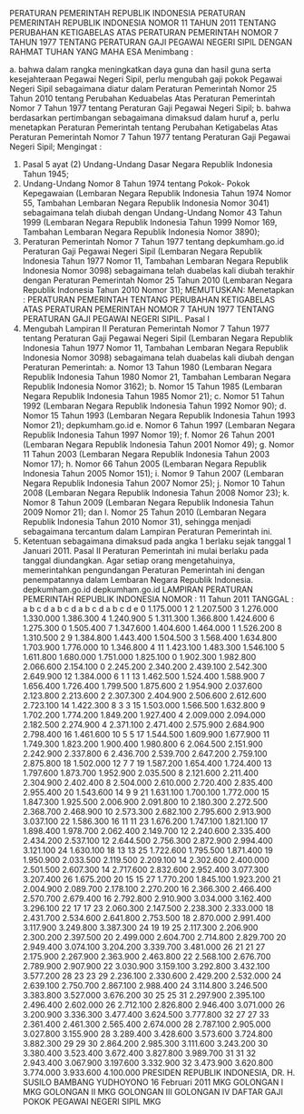  PERATURAN PEMERINTAH REPUBLIK INDONESIA PERATURAN PEMERINTAH REPUBLIK INDONESIA NOMOR 11 TAHUN 2011 TENTANG PERUBAHAN KETIGABELAS ATAS PERATURAN PEMERINTAH NOMOR 7 TAHUN 1977 TENTANG PERATURAN GAJI PEGAWAI NEGERI SIPIL
DENGAN RAHMAT TUHAN YANG MAHA ESA
Menimbang :

a. bahwa dalam rangka meningkatkan daya guna dan hasil guna serta kesejahteraan Pegawai Negeri Sipil, perlu mengubah gaji pokok Pegawai Negeri Sipil sebagaimana diatur dalam Peraturan Pemerintah Nomor 25 Tahun 2010 tentang Perubahan Keduabelas Atas Peraturan Pemerintah Nomor 7 Tahun 1977 tentang Peraturan Gaji Pegawai Negeri Sipil;
b. bahwa berdasarkan pertimbangan sebagaimana dimaksud dalam huruf a, perlu menetapkan Peraturan Pemerintah tentang Perubahan Ketigabelas Atas Peraturan Pemerintah Nomor 7 Tahun 1977 tentang Peraturan Gaji Pegawai Negeri Sipil;
Mengingat :

1. Pasal 5 ayat (2) Undang-Undang Dasar Negara Republik Indonesia Tahun 1945;
2. Undang-Undang Nomor 8 Tahun 1974 tentang Pokok- Pokok Kepegawaian (Lembaran Negara Republik Indonesia Tahun 1974 Nomor 55, Tambahan Lembaran Negara Republik Indonesia Nomor 3041) sebagaimana telah diubah dengan Undang-Undang Nomor 43 Tahun 1999 (Lembaran Negara Republik Indonesia Tahun 1999 Nomor 169, Tambahan Lembaran Negara Republik Indonesia Nomor 3890);
3. Peraturan Pemerintah Nomor 7 Tahun 1977 tentang depkumham.go.id Peraturan Gaji Pegawai Negeri Sipil (Lembaran Negara Republik Indonesia Tahun 1977 Nomor 11, Tambahan Lembaran Negara Republik Indonesia Nomor 3098) sebagaimana telah duabelas kali diubah terakhir dengan Peraturan Pemerintah Nomor 25 Tahun 2010 (Lembaran Negara Republik Indonesia Tahun 2010 Nomor 31);
MEMUTUSKAN:
 Menetapkan : PERATURAN PEMERINTAH TENTANG PERUBAHAN KETIGABELAS ATAS PERATURAN PEMERINTAH NOMOR 7 TAHUN 1977 TENTANG PERATURAN GAJI PEGAWAI NEGERI SIPIL.
Pasal I
1. Mengubah Lampiran II Peraturan Pemerintah Nomor 7 Tahun 1977 tentang Peraturan Gaji Pegawai Negeri Sipil (Lembaran Negara Republik Indonesia Tahun 1977 Nomor 11, Tambahan Lembaran Negara Republik Indonesia Nomor 3098) sebagaimana telah duabelas kali diubah dengan Peraturan Pemerintah:
a. Nomor 13 Tahun 1980 (Lembaran Negara Republik Indonesia Tahun 1980 Nomor 21, Tambahan Lembaran Negara Republik Indonesia Nomor 3162);
b. Nomor 15 Tahun 1985 (Lembaran Negara Republik Indonesia Tahun 1985 Nomor 21);
c. Nomor 51 Tahun 1992 (Lembaran Negara Republik Indonesia Tahun 1992 Nomor 90);
d. Nomor 15 Tahun 1993 (Lembaran Negara Republik Indonesia Tahun 1993 Nomor 21); depkumham.go.id e. Nomor 6 Tahun 1997 (Lembaran Negara Republik Indonesia Tahun 1997 Nomor 19);
f. Nomor 26 Tahun 2001 (Lembaran Negara Republik Indonesia Tahun 2001 Nomor 49);
g. Nomor 11 Tahun 2003 (Lembaran Negara Republik Indonesia Tahun 2003 Nomor 17);
h. Nomor 66 Tahun 2005 (Lembaran Negara Republik Indonesia Tahun 2005 Nomor 151);
i. Nomor 9 Tahun 2007 (Lembaran Negara Republik Indonesia Tahun 2007 Nomor 25);
j. Nomor 10 Tahun 2008 (Lembaran Negara Republik Indonesia Tahun 2008 Nomor 23);
k. Nomor 8 Tahun 2009 (Lembaran Negara Republik Indonesia Tahun 2009 Nomor 21); dan
l. Nomor 25 Tahun 2010 (Lembaran Negara Republik Indonesia Tahun 2010 Nomor 31), sehingga menjadi sebagaimana tercantum dalam Lampiran Peraturan Pemerintah ini.
2. Ketentuan sebagaimana dimaksud pada angka 1 berlaku sejak tanggal 1 Januari 2011.
Pasal II
Peraturan Pemerintah ini mulai berlaku pada tanggal diundangkan.
Agar setiap orang mengetahuinya, memerintahkan pengundangan Peraturan Pemerintah ini dengan penempatannya dalam Lembaran Negara Republik Indonesia. depkumham.go.id depkumham.go.id LAMPIRAN PERATURAN PEMERINTAH REPUBLIK INDONESIA NOMOR : 11 Tahun 2011 TANGGAL : a b c d a b c d a b c d a b c d e 0 1.175.000 1 2 1.207.500 3 1.276.000 1.330.000 1.386.300 4 1.240.900 5 1.311.300 1.366.800 1.424.600 6 1.275.300 0 1.505.400 7 1.347.600 1.404.600 1.464.000 1 1.526.200 8 1.310.500 2 9 1.384.800 1.443.400 1.504.500 3 1.568.400 1.634.800 1.703.900 1.776.000 10 1.346.800 4 11 1.423.100 1.483.300 1.546.100 5 1.611.800 1.680.000 1.751.000 1.825.100 0 1.902.300 1.982.800 2.066.600 2.154.100 0 2.245.200 2.340.200 2.439.100 2.542.300 2.649.900 12 1.384.000 6 1 1 13 1.462.500 1.524.400 1.588.900 7 1.656.400 1.726.400 1.799.500 1.875.600 2 1.954.900 2.037.600 2.123.800 2.213.600 2 2.307.300 2.404.900 2.506.600 2.612.600 2.723.100 14 1.422.300 8 3 3 15 1.503.000 1.566.500 1.632.800 9 1.702.200 1.774.200 1.849.200 1.927.400 4 2.009.000 2.094.000 2.182.500 2.274.900 4 2.371.100 2.471.400 2.575.900 2.684.900 2.798.400 16 1.461.600 10 5 5 17 1.544.500 1.609.900 1.677.900 11 1.749.300 1.823.200 1.900.400 1.980.800 6 2.064.500 2.151.900 2.242.900 2.337.800 6 2.436.700 2.539.700 2.647.200 2.759.100 2.875.800 18 1.502.000 12 7 7 19 1.587.200 1.654.400 1.724.400 13 1.797.600 1.873.700 1.952.900 2.035.500 8 2.121.600 2.211.400 2.304.900 2.402.400 8 2.504.000 2.610.000 2.720.400 2.835.400 2.955.400 20 1.543.600 14 9 9 21 1.631.100 1.700.100 1.772.000 15 1.847.300 1.925.500 2.006.900 2.091.800 10 2.180.300 2.272.500 2.368.700 2.468.900 10 2.573.300 2.682.100 2.795.600 2.913.900 3.037.100 22 1.586.300 16 11 11 23 1.676.200 1.747.100 1.821.100 17 1.898.400 1.978.700 2.062.400 2.149.700 12 2.240.600 2.335.400 2.434.200 2.537.100 12 2.644.500 2.756.300 2.872.900 2.994.400 3.121.100 24 1.630.100 18 13 13 25 1.722.600 1.795.500 1.871.400 19 1.950.900 2.033.500 2.119.500 2.209.100 14 2.302.600 2.400.000 2.501.500 2.607.300 14 2.717.600 2.832.600 2.952.400 3.077.300 3.207.400 26 1.675.200 20 15 15 27 1.770.200 1.845.100 1.923.200 21 2.004.900 2.089.700 2.178.100 2.270.200 16 2.366.300 2.466.400 2.570.700 2.679.400 16 2.792.800 2.910.900 3.034.000 3.162.400 3.296.100 22 17 17 23 2.060.300 2.147.500 2.238.300 2.333.000 18 2.431.700 2.534.600 2.641.800 2.753.500 18 2.870.000 2.991.400 3.117.900 3.249.800 3.387.300 24 19 19 25 2.117.300 2.206.900 2.300.200 2.397.500 20 2.499.000 2.604.700 2.714.800 2.829.700 20 2.949.400 3.074.100 3.204.200 3.339.700 3.481.000 26 21 21 27 2.175.900 2.267.900 2.363.900 2.463.800 22 2.568.100 2.676.700 2.789.900 2.907.900 22 3.030.900 3.159.100 3.292.800 3.432.100 3.577.200 28 23 23 29 2.236.100 2.330.600 2.429.200 2.532.000 24 2.639.100 2.750.700 2.867.100 2.988.400 24 3.114.800 3.246.500 3.383.800 3.527.000 3.676.200 30 25 25 31 2.297.900 2.395.100 2.496.400 2.602.000 26 2.712.100 2.826.800 2.946.400 3.071.000 26 3.200.900 3.336.300 3.477.400 3.624.500 3.777.800 32 27 27 33 2.361.400 2.461.300 2.565.400 2.674.000 28 2.787.100 2.905.000 3.027.800 3.155.900 28 3.289.400 3.428.600 3.573.600 3.724.800 3.882.300 29 29 30 2.864.200 2.985.300 3.111.600 3.243.200 30 3.380.400 3.523.400 3.672.400 3.827.800 3.989.700 31 31 32 2.943.400 3.067.900 3.197.600 3.332.900 32 3.473.900 3.620.800 3.774.000 3.933.600 4.100.000 PRESIDEN REPUBLIK INDONESIA, DR. H. SUSILO BAMBANG YUDHOYONO 16 Februari 2011 MKG GOLONGAN I MKG GOLONGAN II MKG GOLONGAN III GOLONGAN IV DAFTAR GAJI POKOK PEGAWAI NEGERI SIPIL MKG